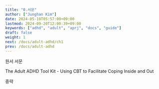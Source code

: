 ```yaml
---
title: "0.서문"
author: ["Junghan Kim"]
date: 2024-05-18T05:57:00+09:00
lastmod: 2024-09-20T12:00:39+09:00
keywords: ["adhd", "adult", "aprj", "docs", "guide"]
draft: false
weight: 1
next: /docs/adult-adhd/ch1
prev: /docs/adult-adhd
---
```


원서 서문

The Adult ADHD Tool Kit - Using CBT to Facilitate Coping Inside and Out

<!--more-->

중략

